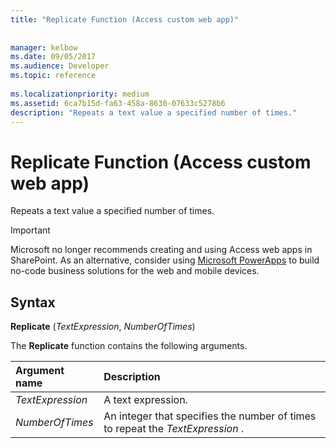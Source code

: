 ```yaml
---
title: "Replicate Function (Access custom web app)"
 
 
manager: kelbow
ms.date: 09/05/2017
ms.audience: Developer
ms.topic: reference
  
ms.localizationpriority: medium
ms.assetid: 6ca7b15d-fa63-458a-8630-07633c5278b6
description: "Repeats a text value a specified number of times."
---
```


# Replicate Function (Access custom web app)

Repeats a text value a specified number of times.
  
> [!IMPORTANT]
> Microsoft no longer recommends creating and using Access web apps in SharePoint. As an alternative, consider using [Microsoft PowerApps](https://powerapps.microsoft.com/en-us/) to build no-code business solutions for the web and mobile devices. 
  
## Syntax

 **Replicate** (*TextExpression*, *NumberOfTimes*) 
  
The **Replicate** function contains the following arguments. 
  
|**Argument name**|**Description**|
|:-----|:-----|
| *TextExpression*  <br/> |A text expression.  <br/> |
| *NumberOfTimes*  <br/> |An integer that specifies the number of times to repeat the  *TextExpression*  .  <br/> |
   

